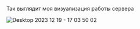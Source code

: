Так выглядит моя визуализация работы сервера


![Desktop 2023 12 19 - 17 03 50 02](https://github.com/suhoiinthesky/Task-2.3.1/assets/144448945/bbe483c1-6af6-42c8-a764-6e282f556f3e)
